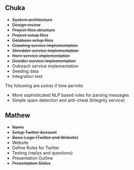 ## Chuka
* ~~System architecture~~
* ~~Design review~~
* ~~Project files structure~~
* ~~Project setup files~~
* ~~Database setup files~~
* ~~Crawling service implementation~~
* ~~Shredder service implementation~~
* ~~Horn service implementation~~
* ~~Decider service implementation~~
* Outreach service implementation
* Seeding data
* Integration test

The following are *extras* if time permits

* More sophisticated NLP based rules for parsing messages
* Simple spam detection and anti-cheat (Integrity service)

## Mathew
* ~~Name~~
* ~~Setup Twitter Account~~
* ~~Basic Logo (Twitter and Website)~~
* Website
* Define Rules for Twitter
* Testing (replys and questions)
* Presentation Outline
* ~~Presentation Slides~~
